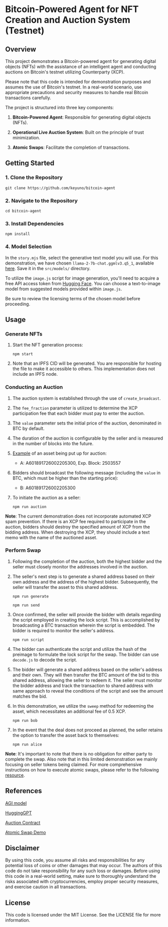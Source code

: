 # Bitcoin-Powered Agent for NFT Creation and Auction System (Testnet)

## Overview

This project demonstrates a Bitcoin-powered agent for generating digital objects (NFTs) with the assistance of an intelligent agent and conducting auctions on Bitcoin's testnet utilizing Counterparty (XCP).

Please note that this code is intended for demonstration purposes and assumes the use of Bitcoin's testnet. In a real-world scenario, use appropriate precautions and security measures to handle real Bitcoin transactions carefully.

The project is structured into three key components:

1. **Bitcoin-Powered Agent**: Responsible for generating digital objects (NFTs).

2. **Operational Live Auction System**: Built on the principle of trust minimization.

3. **Atomic Swaps**: Facilitate the completion of transactions.
   

## Getting Started

### 1. Clone the Repository

```shell
git clone https://github.com/keyuno/bitcoin-agent
```


### 2. Navigate to the Repository

```shell
cd bitcoin-agent
```

### 3. Install Dependencies

```shell
npm install
```

### 4. Model Selection

In the `story.mjs` file, select the generative text model you will use. For this demonstration, we have chosen `llama-2-7b-chat.ggmlv3.q5_1`, available [here](https://huggingface.co/TheBloke/Llama-2-7B-Chat-GGML). Save it in the `src/models/` directory.

To utilize the `image.js` script for image generation, you'll need to acquire a free API access token from [Hugging Face](https://huggingface.co/docs/hub/security-tokens). You can choose a text-to-image model from suggested models provided within `image.js`. 

Be sure to review the licensing terms of the chosen model before proceeding.

## Usage

### Generate NFTs

1. Start the NFT generation process:

     ```shell
     npm start
     ```

2. Note that an IPFS CID will be generated. You are responsible for hosting the file to make it accessible to others. This implementation does not include an IPFS node.

### Conducting an Auction

1. The auction system is established through the use of `create_broadcast`.

2. The `fee_fraction` parameter is utilized to determine the XCP participation fee that each bidder must pay to enter the auction.

3. The `value` parameter sets the initial price of the auction, denominated in BTC by default.

4. The duration of the auction is configurable by the seller and is measured in the number of blocks into the future.

5. [Example](https://testnet.xchain.io/tx/34474) of an asset being put up for auction:  


   - A: A601891726002205300, Exp. Block: 2503557

6. Bidders should broadcast the following message (including the `value` in BTC, which must be higher than the starting price):
  

   - B: A601891726002205300


7. To initiate the auction as a seller:

     ```shell
     npm run auction
     ```

**Note**: The current demonstration does not incorporate automated XCP spam prevention. If there is an XCP fee required to participate in the auction, bidders should destroy the specified amount of XCP from the bidding address. When destroying the XCP, they should include a text memo with the name of the auctioned asset.

### Perform Swap

1. Following the completion of the auction, both the highest bidder and the seller must closely monitor the addresses involved in the auction.

2. The seller's next step is to generate a shared address based on their own address and the address of the highest bidder. Subsequently, the seller will transfer the asset to this shared address.

     ```shell
     npm run generate
     ```

     ```shell
     npm run send
     ```

3. Once confirmed, the seller will provide the bidder with details regarding the script employed in creating the lock script. This is accomplished by broadcasting a BTC transaction wherein the script is embedded. The bidder is required to monitor the seller's address. 

     ```shell
     npm run script
     ```

4. The bidder can authenticate the script and utilize the hash of the preimage to formulate the lock script for the swap. The bidder can use `decode.js` to decode the script. 

5. The bidder will generate a shared address based on the seller's address and their own. They will then transfer the BTC amount of the bid to this shared address, allowing the seller to redeem it. The seller must monitor the bidder address and track the transaction to shared address with same approach to reveal the conditions of the script and see the amount matches the bid. 

6. In this demonstration, we utilize the `sweep` method for redeeming the asset, which necessitates an additional fee of 0.5 XCP.

     ```shell
     npm run bob
     ```

7. In the event that the deal does not proceed as planned, the seller retains the option to transfer the asset back to themselves:

      ```shell
     npm run alice
     ```


 **Note**: It's important to note that there is no obligation for either party to complete the swap. Also note that in this limited demonstration we mainly focusing on seller tokens being claimed. For more comprehensive instructions on how to execute atomic swaps, please refer to the following [resource](https://github.com/keyuno/atomic-swap-xcp).


## References

[AGI model](https://key.studio/#/?id=agi-model)

[HuggingGPT](https://arxiv.org/abs/2303.17580)

[Auction Contract](https://forums.counterparty.io/t/cip-auction-contract/6254)

[Atomic Swap Demo](https://github.com/keyuno/atomic-swap-xcp)


## Disclaimer

By using this code, you assume all risks and responsibilities for any potential loss of coins or other damages that may occur. The authors of this code do not take responsibility for any such loss or damages. Before using this code in a real-world setting, make sure to thoroughly understand the risks associated with cryptocurrencies, employ proper security measures, and exercise caution in all transactions.

## License

This code is licensed under the MIT License. See the LICENSE file for more information.

